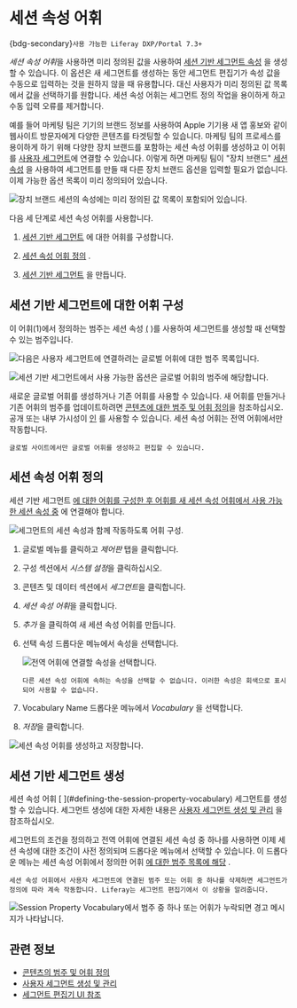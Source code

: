 # 세션 속성 어휘

{bdg-secondary}`사용 가능한 Liferay DXP/Portal 7.3+`

*세션 속성 어휘*을 사용하면 미리 정의된 값을 사용하여 [세션 기반 세그먼트 속성](../../site-building/personalizing-site-experience/segmentation/segments-editor-ui-reference.md#session-properties) 을 생성할 수 있습니다. 이 옵션은 새 세그먼트를 생성하는 동안 세그먼트 편집기가 속성 값을 수동으로 입력하는 것을 원하지 않을 때 유용합니다. 대신 사용자가 미리 정의된 값 목록에서 값을 선택하기를 원합니다. 세션 속성 어휘는 세그먼트 정의 작업을 용이하게 하고 수동 입력 오류를 제거합니다.

예를 들어 마케팅 팀은 기기의 브랜드 정보를 사용하여 Apple 기기용 새 앱 홍보와 같이 웹사이트 방문자에게 다양한 콘텐츠를 타겟팅할 수 있습니다. 마케팅 팀의 프로세스를 용이하게 하기 위해 다양한 장치 브랜드를 포함하는 세션 속성 어휘를 생성하고 이 어휘를 [사용자 세그먼트](../../site-building/personalizing-site-experience/segmentation/creating-and-managing-user-segments.md)에 연결할 수 있습니다. 이렇게 하면 마케팅 팀이 "장치 브랜드" [세션 속성](../../site-building/personalizing-site-experience/segmentation/segments-editor-ui-reference.md#session-properties) 을 사용하여 세그먼트를 만들 때 다른 장치 브랜드 옵션을 입력할 필요가 없습니다. 이제 가능한 옵션 목록이 미리 정의되어 있습니다.

![장치 브랜드 세션의 속성에는 미리 정의된 값 목록이 포함되어 있습니다.](./session-property-vocabularies/images/07.png)

다음 세 단계로 세션 속성 어휘를 사용합니다.

1. [세션 기반 세그먼트](#configuring-the-vocabulary-for-the-session-based-segment) 에 대한 어휘를 구성합니다.

1. [세션 속성 어휘 정의](#defining-the-session-property-vocabulary) .

1. [세션 기반 세그먼트](#creating-the-session-based-segment) 을 만듭니다.

## 세션 기반 세그먼트에 대한 어휘 구성

이 어휘(1)에서 정의하는 범주는 세션 속성 [(](../../site-building/personalizing-site-experience/segmentation/segments-editor-ui-reference.md#session-properties) )를 사용하여 세그먼트를 생성할 때 선택할 수 있는 범주입니다.

![다음은 사용자 세그먼트에 연결하려는 글로벌 어휘에 대한 범주 목록입니다.](./session-property-vocabularies/images/01.png)

![세션 기반 세그먼트에서 사용 가능한 옵션은 글로벌 어휘의 범주에 해당합니다.](./session-property-vocabularies/images/02.png)

새로운 글로벌 어휘를 생성하거나 기존 어휘를 사용할 수 있습니다. 새 어휘를 만들거나 기존 어휘의 범주를 업데이트하려면 [콘텐츠에 대한 범주 및 어휘 정의](./defining-categories-and-vocabularies-for-content.md)을 참조하십시오. 공개 또는 내부 가시성이 [인](./organizing-content-with-categories-and-tags.md#vocabulary-visibility) 를 사용할 수 있습니다. 세션 속성 어휘는 전역 어휘에서만 작동합니다.

```{note}
글로벌 사이트에서만 글로벌 어휘를 생성하고 편집할 수 있습니다.
```

## 세션 속성 어휘 정의

세션 기반 세그먼트 [에 대한 어휘를 구성한 후 어휘를 새 세션 속성 어휘에서 사용 가능한 세션 속성 중](#configuring-the-vocabulary-for-the-session-based-segment) 에 연결해야 합니다.

![세그먼트의 세션 속성과 함께 작동하도록 어휘 구성.](./session-property-vocabularies/images/03.png)

1. 글로벌 메뉴를 클릭하고 *제어판* 탭을 클릭합니다.

1. 구성 섹션에서 *시스템 설정*을 클릭하십시오.

1. 콘텐츠 및 데이터 섹션에서 *세그먼트*을 클릭합니다.

1. *세션 속성 어휘*을 클릭합니다.

1. *추가* 을 클릭하여 새 세션 속성 어휘를 만듭니다.

1. 선택 속성 드롭다운 메뉴에서 속성을 선택합니다.

    ![전역 어휘에 연결할 속성을 선택합니다.](./session-property-vocabularies/images/06.png)

    ```{note}
    다른 세션 속성 어휘에 속하는 속성을 선택할 수 없습니다. 이러한 속성은 회색으로 표시되어 사용할 수 없습니다.
    ```

1. Vocabulary Name 드롭다운 메뉴에서 *Vocabulary* 을 선택합니다.
1. *저장*을 클릭합니다.

![세션 속성 어휘를 생성하고 저장합니다.](./session-property-vocabularies/images/05.gif)

## 세션 기반 세그먼트 생성

세션 속성 어휘 [ [](#configuring-the-vocabulary-for-the-session-based-segment) ](#defining-the-session-property-vocabulary) 세그먼트를 생성할 수 있습니다. 세그먼트 생성에 대한 자세한 내용은 [사용자 세그먼트 생성 및 관리](../../site-building/personalizing-site-experience/segmentation/creating-and-managing-user-segments.md#creating-user-segments) 을 참조하십시오.

세그먼트의 조건을 정의하고 전역 어휘에 연결된 세션 속성 중 하나를 사용하면 이제 세션 속성에 대한 조건이 사전 정의되며 드롭다운 메뉴에서 선택할 수 있습니다. 이 드롭다운 메뉴는 세션 속성 어휘에서 정의한 어휘 [에 대한 범주 목록에 해당](#defining-the-session-property-vocabulary) .

```{important}
세션 속성 어휘에서 사용자 세그먼트에 연결된 범주 또는 어휘 중 하나를 삭제하면 세그먼트가 정의에 따라 계속 작동합니다. Liferay는 세그먼트 편집기에서 이 상황을 알려줍니다.
```

![Session Property Vocabulary에서 범주 중 하나 또는 어휘가 누락되면 경고 메시지가 나타납니다.](./session-property-vocabularies/images/08.png)

## 관련 정보

- [콘텐츠의 범주 및 어휘 정의](./defining-categories-and-vocabularies-for-content.md)
- [사용자 세그먼트 생성 및 관리](../../site-building/personalizing-site-experience/segmentation/creating-and-managing-user-segments.md#creating-user-segments)
- [세그먼트 편집기 UI 참조](../../site-building/personalizing-site-experience/segmentation/segments-editor-ui-reference.md)
